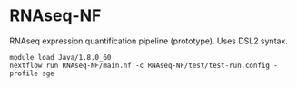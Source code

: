# RNAseq-NF
RNAseq expression quantification pipeline (prototype). Uses DSL2 syntax.


```
module load Java/1.8.0_60
nextflow run RNAseq-NF/main.nf -c RNAseq-NF/test/test-run.config -profile sge
```

